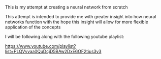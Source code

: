 This is my attempt at creating a neural network from scratch

This attempt is intended to provide me with greater insight into how
neural networks function with the hope this insight will allow for
more flexible application of the concepts

I will be following along with the following youtube playlist:

https://www.youtube.com/playlist?list=PLQVvvaa0QuDcjD5BAw2DxE6OF2tius3v3
